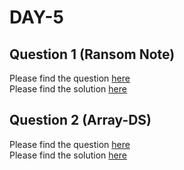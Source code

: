 # DAY-5

## Question 1 (Ransom Note)

Please find the question [here](./Question-1/question.pdf) <br>
Please find the solution [here](./Question-1/solution.py)

## Question 2 (Array-DS)

Please find the question [here](./Question-2/question.pdf) <br>
Please find the solution [here](./Question-2/solution.py)
